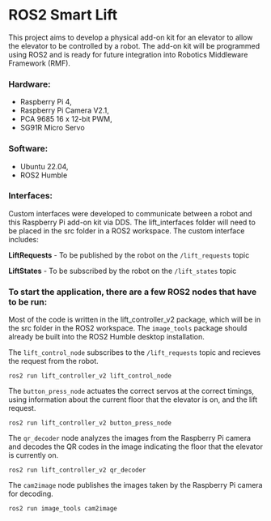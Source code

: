 # ROS2 Smart Lift

This project aims to develop a physical add-on kit for an elevator to allow the elevator to be controlled by a robot. The add-on kit will be programmed using ROS2 and is ready for future integration into Robotics Middleware Framework (RMF).

### Hardware:
- Raspberry Pi 4,
- Raspberry Pi Camera V2.1,
- PCA 9685 16 x 12-bit PWM,
- SG91R Micro Servo

### Software:
- Ubuntu 22.04,
- ROS2 Humble


### Interfaces:
Custom interfaces were developed to communicate between a robot and this Raspberry Pi add-on kit via DDS. The lift_interfaces folder will need to be placed in the src folder in a ROS2 workspace.
The custom interface includes:

**LiftRequests** - To be published by the robot on the ```/lift_requests``` topic

**LiftStates** - To be subscribed by the robot on the ```/lift_states``` topic


### To start the application, there are a few ROS2 nodes that have to be run:
Most of the code is written in the lift_controller_v2 package, which will be in the src folder in the ROS2 workspace. The ```image_tools``` package should already be built into the ROS2 Humble desktop installation.

The ```lift_control_node``` subscribes to the ```/lift_requests``` topic and recieves the request from the robot.
```
ros2 run lift_controller_v2 lift_control_node
```

The ```button_press_node``` actuates the correct servos at the correct timings, using information about the current floor that the elevator is on, and the lift request.
```
ros2 run lift_controller_v2 button_press_node
```

The ```qr_decoder``` node analyzes the images from the Raspberry Pi camera and decodes the QR codes in the image indicating the floor that the elevator is currently on.
```
ros2 run lift_controller_v2 qr_decoder
```

The ```cam2image``` node publishes the images taken by the Raspberry Pi camera for decoding.
```
ros2 run image_tools cam2image
```
